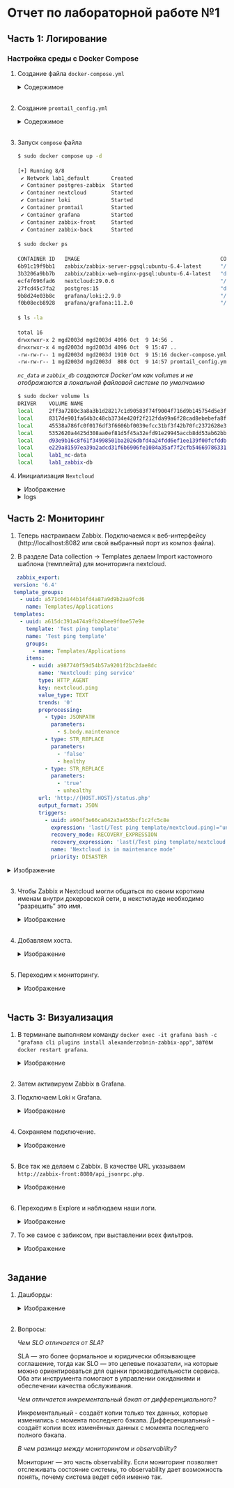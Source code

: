 # Отчет по лабораторной работе №1

 ## Часть 1: Логирование

 ### Настройка среды с Docker Compose

1. Создание файла `docker-compose.yml`
    <details>
    <summary>Содержимое</summary>

    ```yml
    services:
    nextcloud:
        image: nextcloud:29.0.6
        container_name: nextcloud
        ports:
        - "8080:80"
        volumes:
        - nc-data:/var/www/html/data

    loki:
        image: grafana/loki:2.9.0
        container_name: loki
        ports:
        - "3100:3100"
        command: -config.file=/etc/loki/local-config.yaml

    promtail:
        image: grafana/promtail:2.9.0
        container_name: promtail
        volumes:
        - nc-data:/opt/nc_data
        - ./promtail_config.yml:/etc/promtail/config.yml
        command: -config.file=/etc/promtail/config.yml

    grafana:
        image: grafana/grafana:11.2.0
        container_name: grafana
        environment:
        - GF_PATHS_PROVISIONING=/etc/grafana/provisioning
        - GF_AUTH_ANONYMOUS_ENABLED=true
        - GF_AUTH_ANONYMOUS_ORG_ROLE=Admin
        command: /run.sh
        ports:
        - "3000:3000"

    postgres-zabbix:
        image: postgres:15
        container_name: postgres-zabbix
        environment:
        POSTGRES_USER: zabbix
        POSTGRES_PASSWORD: zabbix
        POSTGRES_DB: zabbix
        volumes:
        - zabbix-db:/var/lib/postgresql/data
        healthcheck:
        test: ["CMD", "pg_isready", "-U", "zabbix"]
        interval: 10s
        retries: 5
        start_period: 5s

    zabbix-server:
        image: zabbix/zabbix-server-pgsql:ubuntu-6.4-latest
        container_name: zabbix-back
        ports:
        - "10051:10051"
        depends_on:
        - postgres-zabbix
        environment:
        POSTGRES_USER: zabbix
        POSTGRES_PASSWORD: zabbix
        POSTGRES_DB: zabbix
        DB_SERVER_HOST: postgres-zabbix

    zabbix-web-nginx-pgsql:
        image: zabbix/zabbix-web-nginx-pgsql:ubuntu-6.4-latest
        container_name: zabbix-front
        ports:
        - "8082:8080"
        depends_on:
        - postgres-zabbix
        environment:
        POSTGRES_USER: zabbix
        POSTGRES_PASSWORD: zabbix
        POSTGRES_DB: zabbix
        DB_SERVER_HOST: postgres-zabbix
        ZBX_SERVER_HOST: zabbix-back

    volumes:
    nc-data:
    zabbix-db:
    ```

    </details><br>

2. Создание `promtail_config.yml`
    <details>
    <summary>Содержимое</summary>

    ```yml
    server:
    http_listen_port: 9080
    grpc_listen_port: 0
    positions:
    filename: /tmp/positions.yaml
    clients:
    - url: http://loki:3100/loki/api/v1/push # адрес Loki, куда будут слаться логи
    scrape_configs:
    - job_name: system # любое имя
    static_configs:
    - targets:
    - localhost # т.к. монтируем папку с логами прямо в контейнер Loki, он собирает логи со своей локальной файловой системы
    labels:
    job: nextcloud_logs # любое имя, по этому полю будет осуществляться индексирование
    __path__: /opt/nc_data/*.log # необязательно указывать полный путь, главное сказать где искать log файлы
    ```

    </details><br>

1. Запуск `compose` файла
   ```bash
   $ sudo docker compose up -d

   [+] Running 8/8
    ✔ Network lab1_default       Created                                      0.1s 
    ✔ Container postgres-zabbix  Started                                      1.8s 
    ✔ Container nextcloud        Started                                      1.8s 
    ✔ Container loki             Started                                      1.5s 
    ✔ Container promtail         Started                                      1.9s 
    ✔ Container grafana          Started                                      1.5s 
    ✔ Container zabbix-front     Started                                      4.1s 
    ✔ Container zabbix-back      Started                                      3.9s 

   $ sudo docker ps

   CONTAINER ID   IMAGE                                             COMMAND                  CREATED         STATUS                   PORTS                                                   NAMES
   6b91c19f9bb1   zabbix/zabbix-server-pgsql:ubuntu-6.4-latest      "/usr/bin/tini -- /u…"   2 minutes ago   Up 2 minutes             0.0.0.0:10051->10051/tcp, :::10051->10051/tcp           zabbix-back
   3b3206a9bb7b   zabbix/zabbix-web-nginx-pgsql:ubuntu-6.4-latest   "docker-entrypoint.sh"   2 minutes ago   Up 2 minutes             8443/tcp, 0.0.0.0:8082->8080/tcp, [::]:8082->8080/tcp   zabbix-front
   ecf4f696fad6   nextcloud:29.0.6                                  "/entrypoint.sh apac…"   2 minutes ago   Up 2 minutes             0.0.0.0:8080->80/tcp, [::]:8080->80/tcp                 nextcloud
   27fcd45c7fa2   postgres:15                                       "docker-entrypoint.s…"   2 minutes ago   Up 2 minutes (healthy)   5432/tcp                                                postgres-zabbix
   9b8d24e03b8c   grafana/loki:2.9.0                                "/usr/bin/loki -conf…"   2 minutes ago   Up 2 minutes             0.0.0.0:3100->3100/tcp, :::3100->3100/tcp               loki
   f0b08ecb8928   grafana/grafana:11.2.0                            "/run.sh /run.sh"        2 minutes ago   Up 2 minutes             0.0.0.0:3000->3000/tcp, :::3000->3000/tcp               grafana

   $ ls -la

   total 16
   drwxrwxr-x 2 mgd2003d mgd2003d 4096 Oct  9 14:56 .
   drwxrwxr-x 4 mgd2003d mgd2003d 4096 Oct  9 15:47 ..
   -rw-rw-r-- 1 mgd2003d mgd2003d 1910 Oct  9 15:16 docker-compose.yml
   -rw-rw-r-- 1 mgd2003d mgd2003d  808 Oct  9 14:57 promtail_config.yml

   ```

   *`nc_data` и `zabbix_db` создаются Docker'ом как volumes и не отображаются в локальной файловой системе по умолчанию*

   ```bash
   $ sudo docker volume ls
   DRIVER    VOLUME NAME
   local     2ff3a7280c3a8a3b1d28217c1d90583f74f9004f716d9b145754d5e3fdcf8e90
   local     8317de901fa64b3c48cb3734e420f2f212fda99a6f28cad8ebebefa8fa6c9323
   local     45538a786fc0f0176df3f6606bf0039efcc31bf3f42b70fc2372628e3a7d2c7f
   local     5352620a4425d308aa0ef81d5f45a32efd91e29945accb8dd53ab62bb02ba915
   local     d93e9b16c8f61f34998501ba2026dbfd4a24fdd6ef1ee139f00fcfddb5433188
   local     e229a81597ea39a2adcd31f6b6906fe1084a35af7f2cfb54669786331a03cf04
   local     lab1_nc-data
   local     lab1_zabbix-db

   ```
4. Инициализация `Nextcloud`
    <details>
    <summary>Изображение</summary>

    ![браузер](images/img.png)
    </details>
    <details>
    <summary>logs</summary>

    ![браузер](images/img_1.png)
    </details>
      

    

 ## Часть 2: Мониторинг
 
1. Теперь настраиваем Zabbix. Подключаемся к веб-интерфейсу (http://localhost:8082 или свой выбранный порт из композ файла).

2. В разделе Data collection → Templates делаем Import кастомного шаблона (темплейта) для мониторинга nextcloud.
```yml
   zabbix_export:
  version: '6.4'
  template_groups:
    - uuid: a571c0d144b14fd4a87a9d9b2aa9fcd6
      name: Templates/Applications
  templates:
    - uuid: a615dc391a474a9fb24bee9f0ae57e9e
      template: 'Test ping template'
      name: 'Test ping template'
      groups:
        - name: Templates/Applications
      items:
        - uuid: a987740f59d54b57a9201f2bc2dae8dc
          name: 'Nextcloud: ping service'
          type: HTTP_AGENT
          key: nextcloud.ping
          value_type: TEXT
          trends: '0'
          preprocessing:
            - type: JSONPATH
              parameters:
                - $.body.maintenance
            - type: STR_REPLACE
              parameters:
                - 'false'
                - healthy
            - type: STR_REPLACE
              parameters:
                - 'true'
                - unhealthy
          url: 'http://{HOST.HOST}/status.php'
          output_format: JSON
          triggers:
            - uuid: a904f3e66ca042a3a455bcf1c2fc5c8e
              expression: 'last(/Test ping template/nextcloud.ping)="unhealthy"'
              recovery_mode: RECOVERY_EXPRESSION
              recovery_expression: 'last(/Test ping template/nextcloud.ping)="healthy"'
              name: 'Nextcloud is in maintenance mode'
              priority: DISASTER
```

   <details>
   <summary>Изображение</summary>

   ![браузер](images/img_3.png)
   </details><br>

3. Чтобы Zabbix и Nextcloud могли общаться по своим коротким именам внутри докеровской сети, в некстклауде необходимо “разрешить” это имя.
    <details>
    <summary>Изображение</summary>

    ![браузер](images/img_2.png)
    </details><br>

4. Добавляем хоста.
    <details>
    <summary>Изображение</summary>

    ![браузер](images/img_4.png)
    </details><br>
    
5. Переходим к мониторингу.
    <details>
    <summary>Изображение</summary>

    ![браузер](images/img_5.png)
    </details><br>


 ## Часть 3: Визуализация

1. В терминале выполняем команду `docker exec -it grafana bash -c "grafana cli plugins install alexanderzobnin-zabbix-app"`, затем `docker restart grafana`.
    <details>
    <summary>Изображение</summary>

    ![браузер](images/img_6.png)
    </details><br>

2. Затем активируем Zabbix в Grafana.

3. Подключаем Loki к Grafana.
    <details>
    <summary>Изображение</summary>

    ![браузер](images/img_7.png)
    </details><br>
    
4. Сохраняем подключение.
    <details>
    <summary>Изображение</summary>

    ![браузер](images/img_8.png)
    </details><br>
    
5. Все так же делаем с Zabbix. В качестве URL указываем `http://zabbix-front:8080/api_jsonrpc.php`.
    <details>
    <summary>Изображение</summary>

    ![браузер](images/img_9.png)
    </details><br>
    
6. Переходим в Explore и наблюдаем наши логи.
    <details>
    <summary>Изображение</summary>

    ![браузер](images/img_11.png)
    </details>


7. То же самое с забиксом, при выставлении всех фильтров.
    <details>
    <summary>Изображение</summary>

    ![браузер](images/img_10.png)
    </details><br>

 ## Задание

1. Дашборды:
    <details>
    <summary>Изображение</summary>

    ![браузер](images/img_12.png)
    </details><br>

2. Вопросы:
   
   *Чем SLO отличается от SLA?*
   
   SLA — это более формальное и юридически обязывающее соглашение, тогда как SLO — это целевые показатели, на которые     можно ориентироваться для оценки производительности сервиса. Оба эти инструмента помогают в управлении ожиданиями и    обеспечении качества обслуживания.

   *Чем отличается инкрементальный бэкап от дифференциального?*
   
   Инкрементальный - создаёт копии только тех данных, которые изменились с момента последнего бэкапа.
   Дифференциальный - создаёт копии всех изменённых данных с момента последнего полного бэкапа.
   
   *В чем разница между мониторингом и observability?*
   
   Мониторинг — это часть observability. Если мониторинг позволяет отслеживать состояние системы, то observability дает возможность понять, почему система ведет себя именно так.
